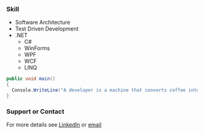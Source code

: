 ### Skill

* Software Architecture
* Test Driven Development
* .NET
  * C#
  * WinForms
  * WPF
  * WCF
  * LINQ

```C#
public void main()
{
  Console.WriteLine("A developer is a machine that converts coffee into code.");
}
```
### Support or Contact
For more details see [LinkedIn](https://in.linkedin.com/in/rijukk) or [email](rijukk@gmail.com)
